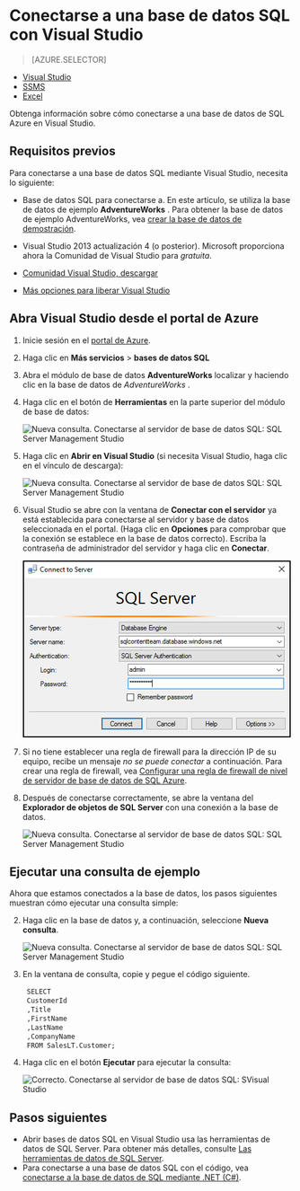 <properties
    pageTitle="Conectarse a la base de datos SQL con una consulta de C# | Microsoft Azure"
    description="Escribir un programa en C# de la consulta y conectarse a la base de datos SQL. Información sobre las direcciones IP, las cadenas de conexión, inicio de sesión seguro y libre de Visual Studio."
    services="sql-database"
    keywords="consulta de base de datos de c#, c# consulta, conectarse a la base de datos SQL C#"
    documentationCenter=""
    authors="stevestein"
    manager="jhubbard"
    editor=""/>

<tags
    ms.service="sql-database"
    ms.workload="data-management"
    ms.tgt_pltfrm="na"
    ms.devlang="dotnet"
    ms.topic="get-started-article"
    ms.date="08/17/2016"
    ms.author="stevestein"/>



# <a name="connect-to-a-sql-database-with-visual-studio"></a>Conectarse a una base de datos SQL con Visual Studio

> [AZURE.SELECTOR]
- [Visual Studio](sql-database-connect-query.md)
- [SSMS](sql-database-connect-query-ssms.md)
- [Excel](sql-database-connect-excel.md)

Obtenga información sobre cómo conectarse a una base de datos de SQL Azure en Visual Studio. 

## <a name="prerequisites"></a>Requisitos previos


Para conectarse a una base de datos SQL mediante Visual Studio, necesita lo siguiente: 


- Base de datos SQL para conectarse a. En este artículo, se utiliza la base de datos de ejemplo **AdventureWorks** . Para obtener la base de datos de ejemplo AdventureWorks, vea [crear la base de datos de demostración](sql-database-get-started.md).


- Visual Studio 2013 actualización 4 (o posterior). Microsoft proporciona ahora la Comunidad de Visual Studio para *gratuita*.
 - [Comunidad Visual Studio, descargar](http://www.visualstudio.com/products/visual-studio-community-vs)
 - [Más opciones para liberar Visual Studio](http://www.visualstudio.com/products/free-developer-offers-vs.aspx)




## <a name="open-visual-studio-from-the-azure-portal"></a>Abra Visual Studio desde el portal de Azure


1. Inicie sesión en el [portal de Azure](https://portal.azure.com/).

2. Haga clic en **Más servicios** > **bases de datos SQL**
3. Abra el módulo de base de datos **AdventureWorks** localizar y haciendo clic en la base de datos de *AdventureWorks* .

6. Haga clic en el botón de **Herramientas** en la parte superior del módulo de base de datos:

    ![Nueva consulta. Conectarse al servidor de base de datos SQL: SQL Server Management Studio](./media/sql-database-connect-query/tools.png)

7. Haga clic en **Abrir en Visual Studio** (si necesita Visual Studio, haga clic en el vínculo de descarga):

    ![Nueva consulta. Conectarse al servidor de base de datos SQL: SQL Server Management Studio](./media/sql-database-connect-query/open-in-vs.png)


8. Visual Studio se abre con la ventana de **Conectar con el servidor** ya está establecida para conectarse al servidor y base de datos seleccionada en el portal.  (Haga clic en **Opciones** para comprobar que la conexión se establece en la base de datos correcto). Escriba la contraseña de administrador del servidor y haga clic en **Conectar**.


    ![Nueva consulta. Conectarse al servidor de base de datos SQL: SQL Server Management Studio](./media/sql-database-connect-query/connect.png)


8. Si no tiene establecer una regla de firewall para la dirección IP de su equipo, recibe un mensaje *no se puede conectar* a continuación. Para crear una regla de firewall, vea [Configurar una regla de firewall de nivel de servidor de base de datos de SQL Azure](sql-database-configure-firewall-settings.md).


9. Después de conectarse correctamente, se abre la ventana del **Explorador de objetos de SQL Server** con una conexión a la base de datos.

    ![Nueva consulta. Conectarse al servidor de base de datos SQL: SQL Server Management Studio](./media/sql-database-connect-query/sql-server-object-explorer.png)


## <a name="run-a-sample-query"></a>Ejecutar una consulta de ejemplo

Ahora que estamos conectados a la base de datos, los pasos siguientes muestran cómo ejecutar una consulta simple:

2. Haga clic en la base de datos y, a continuación, seleccione **Nueva consulta**.

    ![Nueva consulta. Conectarse al servidor de base de datos SQL: SQL Server Management Studio](./media/sql-database-connect-query/new-query.png)

3. En la ventana de consulta, copie y pegue el código siguiente.

        SELECT
        CustomerId
        ,Title
        ,FirstName
        ,LastName
        ,CompanyName
        FROM SalesLT.Customer;

4. Haga clic en el botón **Ejecutar** para ejecutar la consulta:

    ![Correcto. Conectarse al servidor de base de datos SQL: SVisual Studio](./media/sql-database-connect-query/run-query.png)

## <a name="next-steps"></a>Pasos siguientes

- Abrir bases de datos SQL en Visual Studio usa las herramientas de datos de SQL Server. Para obtener más detalles, consulte [Las herramientas de datos de SQL Server](https://msdn.microsoft.com/library/hh272686.aspx).
- Para conectarse a una base de datos SQL con el código, vea [conectarse a la base de datos de SQL mediante .NET (C#)](sql-database-develop-dotnet-simple.md).



